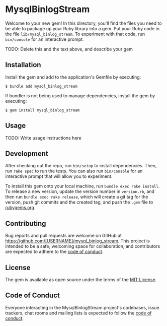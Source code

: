 # MysqlBinlogStream

Welcome to your new gem! In this directory, you'll find the files you need to be able to package up your Ruby library into a gem. Put your Ruby code in the file `lib/mysql_binlog_stream`. To experiment with that code, run `bin/console` for an interactive prompt.

TODO: Delete this and the text above, and describe your gem

## Installation

Install the gem and add to the application's Gemfile by executing:

    $ bundle add mysql_binlog_stream

If bundler is not being used to manage dependencies, install the gem by executing:

    $ gem install mysql_binlog_stream

## Usage

TODO: Write usage instructions here

## Development

After checking out the repo, run `bin/setup` to install dependencies. Then, run `rake spec` to run the tests. You can also run `bin/console` for an interactive prompt that will allow you to experiment.

To install this gem onto your local machine, run `bundle exec rake install`. To release a new version, update the version number in `version.rb`, and then run `bundle exec rake release`, which will create a git tag for the version, push git commits and the created tag, and push the `.gem` file to [rubygems.org](https://rubygems.org).

## Contributing

Bug reports and pull requests are welcome on GitHub at https://github.com/[USERNAME]/mysql_binlog_stream. This project is intended to be a safe, welcoming space for collaboration, and contributors are expected to adhere to the [code of conduct](https://github.com/[USERNAME]/mysql_binlog_stream/blob/main/CODE_OF_CONDUCT.md).

## License

The gem is available as open source under the terms of the [MIT License](https://opensource.org/licenses/MIT).

## Code of Conduct

Everyone interacting in the MysqlBinlogStream project's codebases, issue trackers, chat rooms and mailing lists is expected to follow the [code of conduct](https://github.com/[USERNAME]/mysql_binlog_stream/blob/main/CODE_OF_CONDUCT.md).
